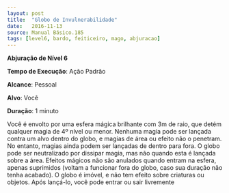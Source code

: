 ```yaml
---
layout: post
title:  "Globo de Invulnerabilidade"
date:   2016-11-13
source: Manual Básico.185
tags: [level6, bardo, feiticeiro, mago, abjuracao]
---
```


**Abjuração de Nível 6**

**Tempo de Execução**: Ação Padrão

**Alcance**: Pessoal

**Alvo**: Você

**Duração**: 1 minuto

Você é envolto por uma esfera mágica brilhante com 3m de raio, que detém qualquer magia de 4º nível ou menor. 
Nenhuma magia pode ser lançada contra um alvo dentro do globo, e magias de área ou efeito não o penetram. 
No entanto, magias ainda podem ser lançadas de dentro para fora.
O globo pode ser neutralizado por dissipar magia, mas não quando esta é lançada sobre a área. 
Efeitos mágicos não são anulados quando entram na esfera, apenas suprimidos (voltam a funcionar fora do globo, caso sua duração não tenha acabado).
O globo é imóvel, e não tem efeito sobre criaturas ou objetos. Após lançá-lo, você pode entrar ou sair livremente